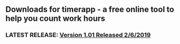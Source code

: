 ## Downloads for timerapp - a free online tool to help you count work hours

### LATEST RELEASE: [Version 1.01 Released 2/6/2019](https://github.com/andreizilla/timerapp/raw/master/timerapp.msi)
